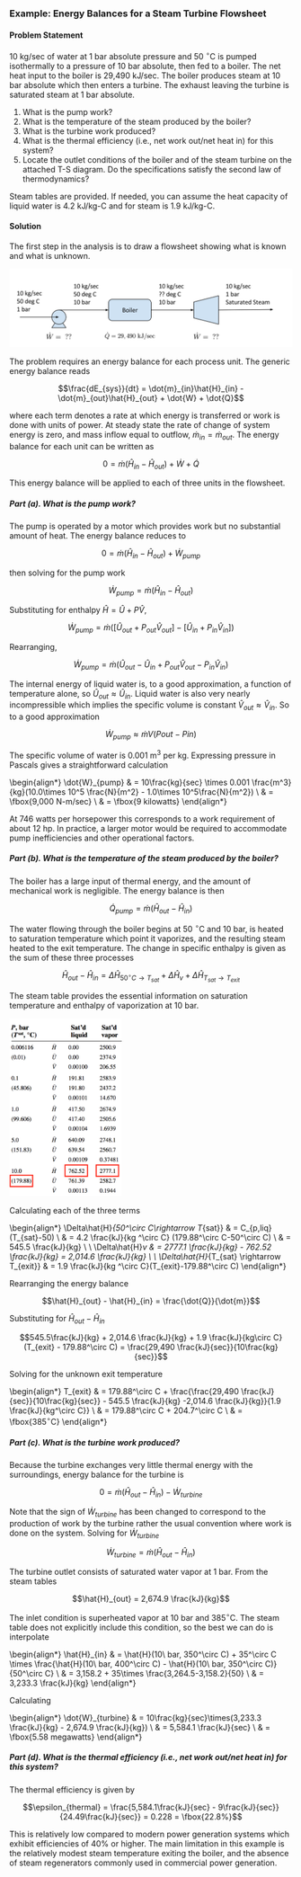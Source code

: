 ### Example: Energy Balances for a Steam Turbine Flowsheet

#### Problem Statement

10 kg/sec of water at 1 bar absolute pressure and 50 $^\circ$C is pumped isothermally to a pressure of 10 bar absolute, then fed to a boiler. The net heat input to the boiler is 29,490 kJ/sec. The boiler produces steam at 10 bar absolute which then enters a turbine. The exhaust leaving the turbine is saturated steam at 1 bar absolute.

1. What is the pump work?
2. What is the temperature of the steam produced by the boiler?
3. What is the turbine work produced?
4. What is the thermal efficiency (i.e., net work out/net heat in) for this system?
5. Locate the outlet conditions of the boiler and of the steam turbine on the attached T-S diagram. Do the specifications satisfy the second law of thermodynamics?

Steam tables are provided. If needed, you can assume the heat capacity of liquid water is 4.2 kJ/kg-C and for steam is 1.9 kJ/kg-C. 

#### Solution

The first step in the analysis is to draw a flowsheet showing what is known and what is unknown.

![](images/Energy-Balances-for-a-Steam-Turbine-Flowsheet.svg)

The problem requires an energy balance for each process unit. The generic energy balance reads

$$\frac{dE_{sys}}{dt} = \dot{m}_{in}\hat{H}_{in} - \dot{m}_{out}\hat{H}_{out} + \dot{W} + \dot{Q}$$

where each term denotes a rate at which energy is transferred or work is done with units of power. At steady state the rate of change of system energy is zero, and mass inflow equal to outflow, $\dot{m}_{in} = \dot{m}_{out}$. The energy balance for each unit can be written as

$$0 = \dot{m}(\hat{H}_{in} - \hat{H}_{out})+ \dot{W} + \dot{Q}$$

This energy balance will be applied to each of three units in the flowsheet.

##### Part (a). What is the pump work?

The pump is operated by a motor which provides work but no substantial amount of heat. The energy balance reduces to 

$$0 = \dot{m}(\hat{H}_{in} - \hat{H}_{out}) + \dot{W}_{pump}$$

then solving for the pump work

$$\dot{W}_{pump} = \dot{m}(\hat{H}_{in} - \hat{H}_{out})$$

Substituting for enthalpy $\hat{H} = \hat{U} + P\hat{V}$,

$$\dot{W}_{pump} = \dot{m}([\hat{U}_{out} + P_{out}\hat{V}_{out}] - [\hat{U}_{in} + P_{in}\hat{V}_{in}])$$

Rearranging,

$$\dot{W}_{pump} = \dot{m} (\hat{U}_{out} - \hat{U}_{in} + P_{out}\hat{V}_{out} - P_{in}\hat{V}_{in})$$

The internal energy of liquid water is, to a good approximation, a function of temperature alone, so $\hat{U}_{out} \approx \hat{U}_{in}$. Liquid water is also very nearly incompressible which implies the specific volume is constant $\hat{V}_{out} \approx \hat{V}_{in}$.  So to a good approximation

$$\dot{W}_{pump} \approx \dot{m}V(Pout - Pin)$$

The specific volume of water is 0.001 m$^3$ per kg. Expressing pressure in Pascals gives a straightforward calculation

\begin{align*}
\dot{W}_{pump} & = 10\frac{kg}{sec} \times 0.001 \frac{m^3}{kg}(10.0\times 10^5 \frac{N}{m^2} - 1.0\times 10^5\frac{N}{m^2}) \\
& = \fbox{9,000 N-m/sec} \\
& = \fbox{9 kilowatts}
\end{align*}

At 746 watts per horsepower this corresponds to a work requirement of about 12 hp.  In practice, a larger motor would be required to accommodate pump inefficiencies and other operational factors.

##### Part (b). What is the temperature of the steam produced by the boiler?

The boiler has a large input of thermal energy, and the amount of mechanical work is negligible.  The energy balance is then

$$\dot{Q}_{pump} = \dot{m}(\hat{H}_{out} - \hat{H}_{in})$$

The water flowing through the boiler begins at 50 $^\circ$C and 10 bar, is heated to saturation temperature which point it vaporizes, and the resulting steam heated to the exit temperature.  The change in specific enthalpy is given as the sum of these three processes

$$\hat{H}_{out} - \hat{H}_{in} = \Delta\hat{H}_{50^\circ C\rightarrow T_{sat}} + \Delta\hat{H}_v + \Delta\hat{H}_{T_{sat} \rightarrow T_{exit}}$$ 

The steam table provides the essential information on saturation temperature and enthalpy of vaporization at 10 bar. 

<img src="images/Energy-Balances-for-a-Steam-Turbine-Flowsheet-2.png" width="200"/>

Calculating each of the three terms

\begin{align*}
\Delta\hat{H}_{50^\circ C\rightarrow T_{sat}} & = C_{p,liq}(T_{sat}-50) \\
& = 4.2  \frac{kJ}{kg ^\circ C} (179.88^\circ C-50^\circ C) \\
& = 545.5 \frac{kJ}{kg} \\
\\
\Delta\hat{H}_v & = 2777.1 \frac{kJ}{kg} - 762.52 \frac{kJ}{kg} = 2,014.6 \frac{kJ}{kg} \\
\\
\Delta\hat{H}_{T_{sat} \rightarrow T_{exit}} & = 1.9 \frac{kJ}{kg ^\circ C}(T_{exit}-179.88^\circ C)
\end{align*}

Rearranging the energy balance

$$\hat{H}_{out} - \hat{H}_{in} = \frac{\dot{Q}}{\dot{m}}$$

Substituting for $\hat{H}_{out} - \hat{H}_{in}$

$$545.5\frac{kJ}{kg} + 2,014.6 \frac{kJ}{kg} + 1.9 \frac{kJ}{kg\circ C}(T_{exit} - 179.88^\circ C) = \frac{29,490 \frac{kJ}{sec}}{10\frac{kg}{sec}}$$

Solving for the unknown exit temperature

\begin{align*}
T_{exit} & = 179.88^\circ C + \frac{\frac{29,490 \frac{kJ}{sec}}{10\frac{kg}{sec}} - 545.5 \frac{kJ}{kg} -2,014.6 \frac{kJ}{kg}}{1.9 \frac{kJ}{kg^\circ C}} \\
& = 179.88^\circ C + 204.7^\circ C \\
& = \fbox{385$^\circ$C}
\end{align*}

##### Part (c). What is the turbine work produced?

Because the turbine exchanges very little thermal energy with the surroundings, energy balance for the turbine is

$$0 = \dot{m}(\hat{H}_{out} - \hat{H}_{in}) - \dot{W}_{turbine}$$

Note that the sign of $\dot{W}_{turbine}$ has been changed to correspond to the production of work by the turbine rather the usual convention where work is done on the system. Solving for $\dot{W}_{turbine}$

$$\dot{W}_{turbine} = \dot{m}(\hat{H}_{out} - \hat{H}_{in})$$

The turbine outlet consists of saturated water vapor at 1 bar. From the steam tables

$$\hat{H}_{out} = 2,674.9 \frac{kJ}{kg}$$

The inlet condition is superheated vapor at 10 bar and 385$^\circ$C. The steam table does not explicitly include this condition, so the best we can do is interpolate

\begin{align*}
\hat{H}_{in} & = \hat{H}(10\ bar, 350^\circ C) + 35^\circ C \times \frac{\hat{H}(10\ bar, 400^\circ C) - \hat{H}(10\ bar, 350^\circ C)}{50^\circ C} \\
& = 3,158.2 + 35\times \frac{3,264.5-3,158.2}{50} \\
& = 3,233.3 \frac{kJ}{kg}
\end{align*}

Calculating

\begin{align*}
\dot{W}_{turbine} & = 10\frac{kg}{sec}\times(3,233.3 \frac{kJ}{kg} - 2,674.9 \frac{kJ}{kg}) \\
& = 5,584.1 \frac{kJ}{sec} \\
& = \fbox{5.58 megawatts}
\end{align*}

##### Part (d). What is the thermal efficiency (i.e., net work out/net heat in) for this system?

The thermal efficiency is given by

$$\epsilon_{thermal} = \frac{5,584.1\frac{kJ}{sec} -  9\frac{kJ}{sec}}{24.49\frac{kJ}{sec}} = 0.228 = \fbox{22.8%}$$

This is relatively low compared to modern power generation systems which exhibit efficiencies of 40% or higher. The main limitation in this example is the relatively modest steam temperature exiting the boiler, and the absence of steam regenerators commonly used in commercial power generation.



